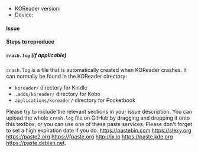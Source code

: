 
* KOReader version:
* Device:

#### Issue

#### Steps to reproduce

##### `crash.log` (if applicable)
`crash.log` is a file that is automatically created when KOReader crashes. It can
normally be found in the KOReader directory:

* `koreader/` directory for Kindle
* `.adds/koreader/` directory for Kobo
* `applications/koreader/` directory for Pocketbook

Please try to include the relevant sections in your issue description.
You can upload the whole `crash.log` file on GitHub by dragging and
dropping it onto this textbox, or you can use one of these paste services.
Please don't forget to set a high expiration date if you do.
https://pastebin.com https://slexy.org https://paste2.org https://fpaste.org
http://ix.io https://paste.kde.org https://paste.debian.net.
